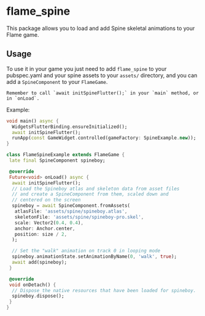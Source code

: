 # flame_spine

This package allows you to load and add Spine skeletal animations to your Flame game.


## Usage

To use it in your game you just need to add `flame_spine` to your pubspec.yaml and your spine
assets to your `assets/` directory, and you can add a `SpineComponent` to your `FlameGame`.

```{note}
Remember to call `await initSpineFlutter();` in your `main` method, or in `onLoad`.
```

Example:

```dart
void main() async {
  WidgetsFlutterBinding.ensureInitialized();
  await initSpineFlutter();
  runApp(const GameWidget.controlled(gameFactory: SpineExample.new));
}

class FlameSpineExample extends FlameGame {
 late final SpineComponent spineboy;

 @override
 Future<void> onLoad() async {
  await initSpineFlutter();
  // Load the Spineboy atlas and skeleton data from asset files
  // and create a SpineComponent from them, scaled down and
  // centered on the screen
  spineboy = await SpineComponent.fromAssets(
   atlasFile: 'assets/spine/spineboy.atlas',
   skeletonFile: 'assets/spine/spineboy-pro.skel',
   scale: Vector2(0.4, 0.4),
   anchor: Anchor.center,
   position: size / 2,
  );

  // Set the "walk" animation on track 0 in looping mode
  spineboy.animationState.setAnimationByName(0, 'walk', true);
  await add(spineboy);
 }

 @override
 void onDetach() {
  // Dispose the native resources that have been loaded for spineboy.
  spineboy.dispose();
 }
}
```
